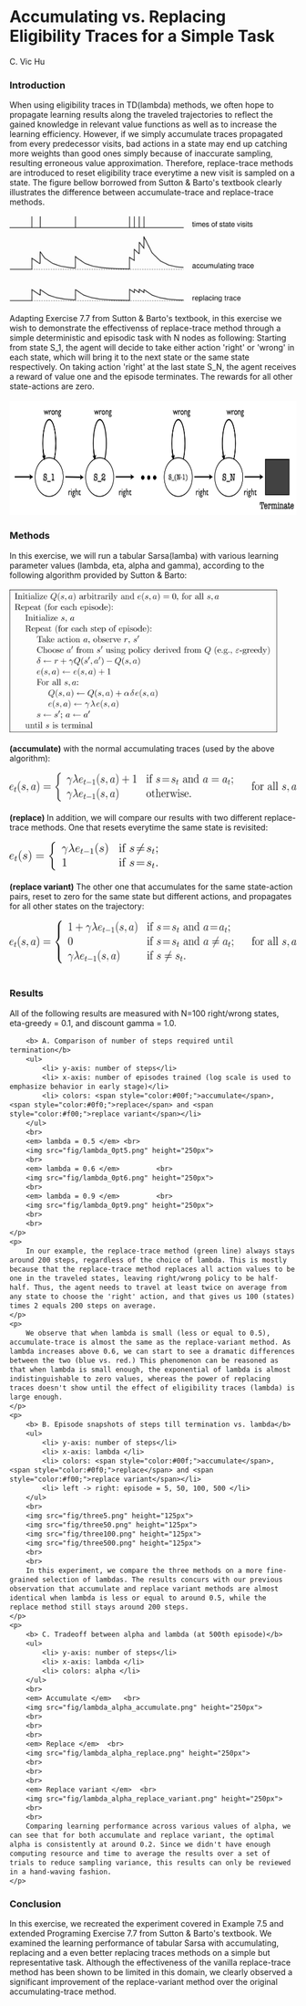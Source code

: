 <h1> Accumulating vs. Replacing Eligibility Traces for a Simple Task</h1>
<p> C. Vic Hu</p>
<div>
	<h3> Introduction </h3>
	<p>
		When using eligibility traces in TD(lambda) methods, we often hope to propagate learning results along the traveled trajectories to reflect the gained knowledge in relevant value functions as well as to increase the learning efficiency. However, if we simply accumulate traces propagated from every predecessor visits, bad actions in a state may end up catching more weights than good ones simply because of inaccurate sampling, resulting erroneous value approximation. Therefore, replace-trace methods are introduced to reset eligibility trace everytime a new visit is sampled on a state. The figure bellow borrowed from Sutton & Barto's textbook clearly illustrates the difference between accumulate-trace and replace-trace methods.
		<br>
		<br>
		<img src="fig/replace_vs_accumulate_traces.png" height="150px">
		<br>
		<br>
		Adapting Exercise 7.7 from Sutton & Barto's textbook, in this exercise we wish to demonstrate the effectivenss of replace-trace method through a simple deterministic and episodic task with N nodes as following: Starting from state S_1, the agent will decide to take either action 'right' or 'wrong' in each state, which will bring it to the next state or the same state respectively. On taking action 'right' at the last state S_N, the agent receives a reward of value one and the episode terminates. The rewards for all other state-actions are zero.
		<br>
		<br>
		<img src="fig/task.png" height="200px">
		<br>
	</p>
</div>

<div>
	<h3> Methods </h3>
	<p>
		In this exercise, we will run a tabular Sarsa(lamba) with various learning parameter values (lambda, eta, alpha and gamma), according to the following algorithm provided by Sutton & Barto:
		<br>
		<br>
		<img src="fig/sarsa.png" height="250px">
		<br>
		<br>
		<b>(accumulate)</b> with the normal accumulating traces (used by the above algorithm):
		<br>
		<br>
		<img src="fig/accumulate_e.png" height="50px">
		<br>
		<br>
		<b>(replace)</b> In addition, we will compare our results with two different replace-trace methods. One that resets everytime the same state is revisited:
		<br>
		<br>
		<img src="fig/replace_e.png" height="50px">
		<br>
		<br>
		<b>(replace variant)</b> The other one that accumulates for the same state-action pairs, reset to zero for the same state but different actions, and propagates for all other states on the trajectory:
		<br>
		<br>
		<img src="fig/replace_e_better.png" height="75px">
		<br>
		<br>		
	</p>
</div>

<div>
	<h3> Results </h3>
	<p>
	All of the following results are measured with N=100 right/wrong states, eta-greedy = 0.1, and discount gamma = 1.0.
	</p>
	<p>

		<b> A. Comparison of number of steps required until termination</b>
		<ul>
			<li> y-axis: number of steps</li>
			<li> x-axis: number of episodes trained (log scale is used to emphasize behavior in early stage)</li>
			<li> colors: <span style="color:#00f;">accumulate</span>, <span style="color:#0f0;">replace</span> and <span style="color:#f00;">replace variant</span></li>
		</ul>
		<br>
		<em> lambda = 0.5 </em>	<br>
		<img src="fig/lambda_0pt5.png" height="250px">	
		<br>
		<em> lambda = 0.6 </em>			<br>
		<img src="fig/lambda_0pt6.png" height="250px">	
		<br>
		<em> lambda = 0.9 </em>			<br>
		<img src="fig/lambda_0pt9.png" height="250px">	
		<br>
		<br>
	</p>
	<p>
		In our example, the replace-trace method (green line) always stays around 200 steps, regardless of the choice of lambda. This is mostly because that the replace-trace method replaces all action values to be one in the traveled states, leaving right/wrong policy to be half-half. Thus, the agent needs to travel at least twice on average from any state to choose the 'right' action, and that gives us 100 (states) times 2 equals 200 steps on average.
	</p>
	<p>
		We observe that when lambda is small (less or equal to 0.5), accumulate-trace is almost the same as the replace-variant method. As lambda increases above 0.6, we can start to see a dramatic differences between the two (blue vs. red.) This phenomenon can be reasoned as that when lambda is small enough, the exponential of lambda is almost indistinguishable to zero values, whereas the power of replacing traces doesn't show until the effect of eligibility traces (lambda) is large enough.
	</p>
	<p>
		<b> B. Episode snapshots of steps till termination vs. lambda</b>
		<ul>
			<li> y-axis: number of steps</li>
			<li> x-axis: lambda </li>			
			<li> colors: <span style="color:#00f;">accumulate</span>, <span style="color:#0f0;">replace</span> and <span style="color:#f00;">replace variant</span></li>
			<li> left -> right: episode = 5, 50, 100, 500 </li>
		</ul>
		<br>
		<img src="fig/three5.png" height="125px">
		<img src="fig/three50.png" height="125px">		
		<img src="fig/three100.png" height="125px">	
		<img src="fig/three500.png" height="125px">
		<br>
		<br>
		In this experiment, we compare the three methods on a more fine-grained selection of lambdas. The results concurs with our previous observation that accumulate and replace variant methods are almost identical when lambda is less or equal to around 0.5, while the replace method still stays around 200 steps.
	</p>
	<p>
		<b> C. Tradeoff between alpha and lambda (at 500th episode)</b>
		<ul>
			<li> y-axis: number of steps</li>
			<li> x-axis: lambda </li>
			<li> colors: alpha </li>
		</ul>
		<br>
		<em> Accumulate </em>	<br>
		<img src="fig/lambda_alpha_accumulate.png" height="250px">	
		<br>
		<br>
		<br>
		<em> Replace </em>	<br>
		<img src="fig/lambda_alpha_replace.png" height="250px">	
		<br>
		<br>
		<br>
		<em> Replace variant </em>	<br>
		<img src="fig/lambda_alpha_replace_variant.png" height="250px">	
		<br>
		<br>
		Comparing learning performance across various values of alpha, we can see that for both accumulate and replace variant, the optimal alpha is consistently at around 0.2. Since we didn't have enough computing resource and time to average the results over a set of trials to reduce sampling variance, this results can only be reviewed in a hand-waving fashion.
	</p>
</div>

<div>
	<h3> Conclusion </h3>
	<p>
		In this exercise, we recreated the experiment covered in Example 7.5 and extended Programing Exercise 7.7 from Sutton & Barto's textbook. We examined the learning performance of tabular Sarsa with accumulating, replacing and a even better replacing traces methods on a simple but representative task. Although the effectiveness of the vanilla replace-trace method has been shown to be limited in this domain, we clearly observed a significant improvement of the replace-variant method over the original accumulating-trace method.
	</p>
</div>
